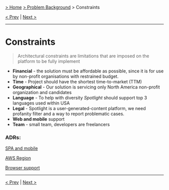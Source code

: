 [> Home](../README.md)  [> Problem Background](README.md) > Constraints

[< Prev](1.4.ActorsActionsAndSignificantScenarios.md)  |  [Next >](1.6.RAID.md)

---

# Constraints

> Architectural constraints are limitations that are imposed on the platform to be fully implement

- **Financial** - the solution must be affordable as possible, since it is for use by non-profit organisations with restrained budget.
- **Time** - Project should have the shortest time-to-market (TTM)
- **Geographical** - Our solution is servicing only North America non-profit organization and candidates
- **Language** - To help with diversity _Spotlight_ should support top 3 languages used within USA
- **Legal** - Spotlight is a user-generated-content platform, we need profanity filter and a way to report problematic cases.
- **Web and mobile** support  
- **Team** - small team, developers are freelancers


### ADRs:

[SPA and mobile](../5.ADRs/ADR-002-spa-api-mobile.md)

[AWS Region](../5.ADRs/ADR-015-pick-aws-region-wisely.md)

[Browser support](../5.ADRs/ADR-015-pick-aws-region-wisely.md)



------

[< Prev](1.4.ActorsActionsAndSignificantScenarios.md)  |  [Next >](1.6.RAID.md)
